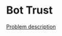 Bot Trust
=========

[Problem description](http://code.google.com/codejam/contest/975485/dashboard#s=p0)
